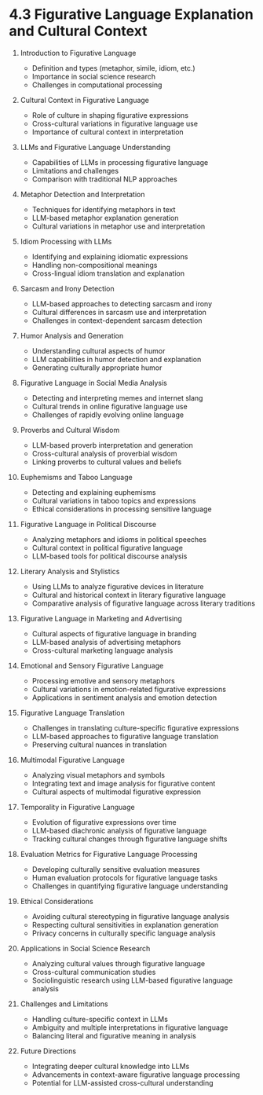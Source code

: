 # 4.3 Figurative Language Explanation and Cultural Context

1. Introduction to Figurative Language

   - Definition and types (metaphor, simile, idiom, etc.)
   - Importance in social science research
   - Challenges in computational processing

2. Cultural Context in Figurative Language

   - Role of culture in shaping figurative expressions
   - Cross-cultural variations in figurative language use
   - Importance of cultural context in interpretation

3. LLMs and Figurative Language Understanding

   - Capabilities of LLMs in processing figurative language
   - Limitations and challenges
   - Comparison with traditional NLP approaches

4. Metaphor Detection and Interpretation

   - Techniques for identifying metaphors in text
   - LLM-based metaphor explanation generation
   - Cultural variations in metaphor use and interpretation

5. Idiom Processing with LLMs

   - Identifying and explaining idiomatic expressions
   - Handling non-compositional meanings
   - Cross-lingual idiom translation and explanation

6. Sarcasm and Irony Detection

   - LLM-based approaches to detecting sarcasm and irony
   - Cultural differences in sarcasm use and interpretation
   - Challenges in context-dependent sarcasm detection

7. Humor Analysis and Generation

   - Understanding cultural aspects of humor
   - LLM capabilities in humor detection and explanation
   - Generating culturally appropriate humor

8. Figurative Language in Social Media Analysis

   - Detecting and interpreting memes and internet slang
   - Cultural trends in online figurative language use
   - Challenges of rapidly evolving online language

9. Proverbs and Cultural Wisdom

   - LLM-based proverb interpretation and generation
   - Cross-cultural analysis of proverbial wisdom
   - Linking proverbs to cultural values and beliefs

10. Euphemisms and Taboo Language

    - Detecting and explaining euphemisms
    - Cultural variations in taboo topics and expressions
    - Ethical considerations in processing sensitive language

11. Figurative Language in Political Discourse

    - Analyzing metaphors and idioms in political speeches
    - Cultural context in political figurative language
    - LLM-based tools for political discourse analysis

12. Literary Analysis and Stylistics

    - Using LLMs to analyze figurative devices in literature
    - Cultural and historical context in literary figurative language
    - Comparative analysis of figurative language across literary traditions

13. Figurative Language in Marketing and Advertising

    - Cultural aspects of figurative language in branding
    - LLM-based analysis of advertising metaphors
    - Cross-cultural marketing language analysis

14. Emotional and Sensory Figurative Language

    - Processing emotive and sensory metaphors
    - Cultural variations in emotion-related figurative expressions
    - Applications in sentiment analysis and emotion detection

15. Figurative Language Translation

    - Challenges in translating culture-specific figurative expressions
    - LLM-based approaches to figurative language translation
    - Preserving cultural nuances in translation

16. Multimodal Figurative Language

    - Analyzing visual metaphors and symbols
    - Integrating text and image analysis for figurative content
    - Cultural aspects of multimodal figurative expression

17. Temporality in Figurative Language

    - Evolution of figurative expressions over time
    - LLM-based diachronic analysis of figurative language
    - Tracking cultural changes through figurative language shifts

18. Evaluation Metrics for Figurative Language Processing

    - Developing culturally sensitive evaluation measures
    - Human evaluation protocols for figurative language tasks
    - Challenges in quantifying figurative language understanding

19. Ethical Considerations

    - Avoiding cultural stereotyping in figurative language analysis
    - Respecting cultural sensitivities in explanation generation
    - Privacy concerns in culturally specific language analysis

20. Applications in Social Science Research

    - Analyzing cultural values through figurative language
    - Cross-cultural communication studies
    - Sociolinguistic research using LLM-based figurative language analysis

21. Challenges and Limitations

    - Handling culture-specific context in LLMs
    - Ambiguity and multiple interpretations in figurative language
    - Balancing literal and figurative meaning in analysis

22. Future Directions
    - Integrating deeper cultural knowledge into LLMs
    - Advancements in context-aware figurative language processing
    - Potential for LLM-assisted cross-cultural understanding
